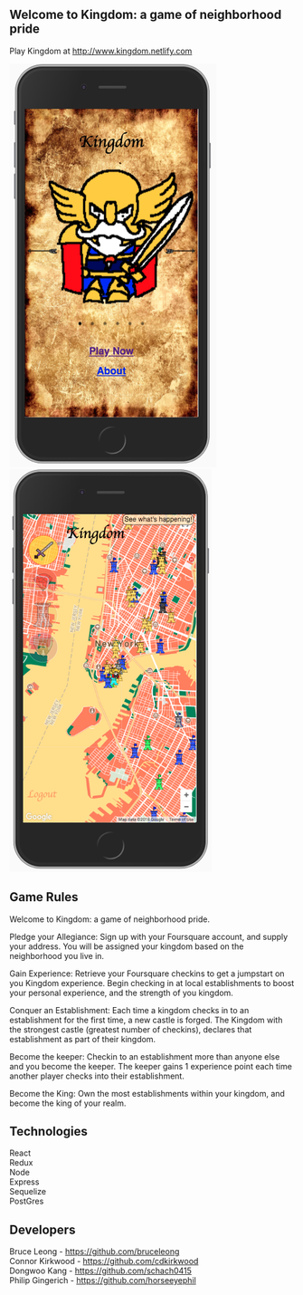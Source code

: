 ## Welcome to Kingdom: a game of neighborhood pride

Play Kingdom at http://www.kingdom.netlify.com

![alt text](homeScreen.png)![alt text](dashboard.png)

## Game Rules

Welcome to Kingdom: a game of neighborhood pride.


Pledge your Allegiance:
Sign up with your Foursquare account, and supply your address.
You will be assigned your kingdom based on the neighborhood you
live in.

Gain Experience:
Retrieve your Foursquare checkins to get a jumpstart on you Kingdom experience.
Begin checking in at local establishments to boost your personal experience,
and the strength of you kingdom.

Conquer an Establishment:
Each time a kingdom checks in to an establishment for the first time, a
new castle is forged. The Kingdom with the strongest castle (greatest number of
checkins), declares that establishment as part of their kingdom.

Become the keeper:
Checkin to an establishment more than anyone else and you become the keeper.
The keeper gains 1 experience point each time another player checks into
their establishment.

Become the King:
Own the most establishments within your kingdom, and become the king of your
realm.


## Technologies
React<br/>
Redux<br/>
Node<br/>
Express<br/>
Sequelize<br/>
PostGres<br/>

## Developers


Bruce Leong - https://github.com/bruceleong<br/>
Connor Kirkwood - https://github.com/cdkirkwood<br/>
Dongwoo Kang - https://github.com/schach0415<br/>
Philip Gingerich - https://github.com/horseeyephil

